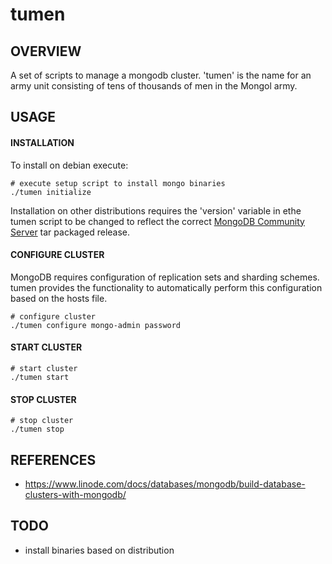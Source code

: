 # tumen
## OVERVIEW
A set of scripts to manage a mongodb cluster. 'tumen' is the name for an army unit consisting of tens of thousands of men in the Mongol army.

## USAGE
#### INSTALLATION
To install on debian execute:

    # execute setup script to install mongo binaries
    ./tumen initialize

Installation on other distributions requires the 'version' variable in ethe tumen script to be changed to reflect the correct [MongoDB Community Server](https://www.mongodb.com/try/download/community) tar packaged release.
#### CONFIGURE CLUSTER
MongoDB requires configuration of replication sets and sharding schemes. tumen provides the functionality to automatically perform this configuration based on the hosts file.

    # configure cluster
    ./tumen configure mongo-admin password
#### START CLUSTER
    # start cluster
    ./tumen start
#### STOP CLUSTER
    # stop cluster
    ./tumen stop

## REFERENCES
- https://www.linode.com/docs/databases/mongodb/build-database-clusters-with-mongodb/

## TODO
- install binaries based on distribution
